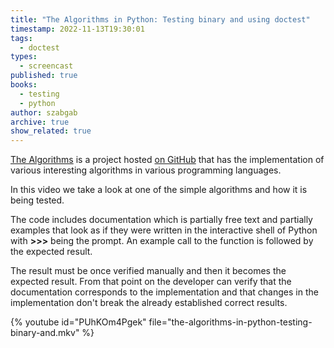 ```yaml
---
title: "The Algorithms in Python: Testing binary and using doctest"
timestamp: 2022-11-13T19:30:01
tags:
  - doctest
types:
  - screencast
published: true
books:
  - testing
  - python
author: szabgab
archive: true
show_related: true
---
```



[The Algorithms](https://the-algorithms.com/) is a project hosted [on GitHub](https://github.com/TheAlgorithms/)
that has the implementation of various interesting algorithms in various programming languages.

In this video we take a look at one of the simple algorithms and how it is being tested.


The code includes documentation which is partially free text and partially examples that look as if they were written in the interactive shell
of Python with <b>&gt;&gt;&gt;</b> being the prompt. An example call to the function is followed by the expected result.

The result must be once verified manually and then it becomes the expected result. From that point on the developer can verify
that the documentation corresponds to the implementation and that changes in the implementation don't break the already established
correct results.


{% youtube id="PUhKOm4Pgek" file="the-algorithms-in-python-testing-binary-and.mkv" %}
